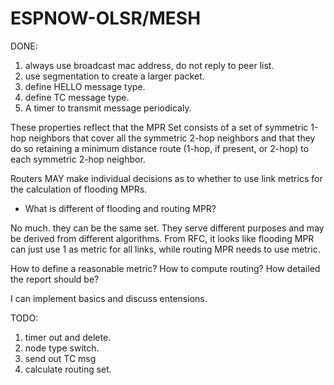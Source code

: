 # ESPNOW-OLSR/MESH

DONE:
1. always use broadcast mac address, do not reply to peer list.
2. use segmentation to create a larger packet. 
3. define HELLO message type.
4. define TC message type.
5. A timer to transmit message periodicaly.

These properties reflect that the MPR Set consists of a set of symmetric 1-hop neighbors that cover all the symmetric 2-hop neighbors and that they do so retaining a minimum distance route (1-hop, if present, or 2-hop) to each symmetric 2-hop neighbor.

Routers MAY make individual decisions as to whether to use link metrics for the calculation of flooding MPRs.

- What is different of flooding and routing MPR?

No much. they can be the same set. They serve different purposes and may be derived from different algorithms. From RFC, it looks like flooding MPR can just use 1 as metric for all links, while routing MPR needs to use metric.

How to define a reasonable metric?
How to compute routing?
How detailed the report should be?

I can implement basics and discuss entensions.

TODO:
1. timer out and delete.
2. node type switch.
3. send out TC msg
4. calculate routing set.